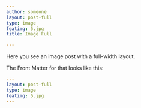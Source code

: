 ```yaml
---
author: someone
layout: post-full
type: image
featimg: 5.jpg
title: Image Full

---
```

Here you see an image post with a full-width layout. 

The Front Matter for that looks like this:

```yml
---
layout: post-full
type: image
featimg: 5.jpg
---
```